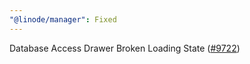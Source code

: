 ```yaml
---
"@linode/manager": Fixed
---
```


Database Access Drawer Broken Loading State ([#9722](https://github.com/linode/manager/pull/9722))

